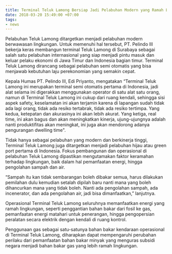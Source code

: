 ```yaml
---
title: Terminal Teluk Lamong Bersiap Jadi Pelabuhan Modern yang Ramah Lingkungan
date: 2018-03-20 15:49:00 +07:00
tags:
- news
---
```


Pelabuhan Teluk Lamong ditargetkan menjadi pelabuhan modern berwawasan lingkungan. Untuk memenuhi hal tersebut, PT. Pelindo III bekerja keras membangun terminal Teluk Lamong di Surabaya sebagai salah satu pelabuhan internasional yang siap menjadi pintu masuk dan keluar pelaku ekonomi di Jawa Timur dan Indonesia bagian timur. Terminal Teluk Lamong dirancang sebagai pelabuhan semi otomatis yang bisa menjawab kebutuhan laju perekonomian yang semakin cepat.

Kepala Humas PT. Pelindo III, Edi Priyanto, mengatakan “Terminal Teluk Lamong ini merupakan terminal semi otomatis pertama di Indonesia, jadi alat selama ini digerakkan menggunakan operator di satu alat satu orang, namun di Terminal Teluk Lamong ini cukup dari ruang kendali, sehingga sisi aspek safety, keselamatan ini akan terjamin karena di lapangan sudah tidak ada lagi orang, tidak ada resiko tertabrak, tidak ada resiko tertimpa. Yang kedua, ketepatan dan akurasinya ini akan lebih akurat. Yang ketiga, real time, ini akan bagus dan akan meningkatkan kinerja, ujung-ujungnya adalah nanti produktifitas akan meningkat, ini juga akan mendorong adanya pengurangan dwelling time".

Tidak hanya sebagai pelabuhan yang modern dan berkinerja tinggi, Terminal Teluk Lamong juga ditargetkan menjadi pelabuhan hijau atau green port pertama di Indonesia. Fokus pembangunan dan operasional di pelabuhan Teluk Lamong dipastikan mengutamakan faktor keramahan terhadap lingkungan, baik dalam hal pemanfaatan energi, hingga pengolahan sampah dan air.

“Sampah itu kan tidak sembarangan boleh dibakar semua, harus dilakukan pemilahan dulu kemudian setalah dipilah baru nanti mana yang boleh dihancurkan mana yang tidak boleh. Nanti ada pengolahan sampah, ada incenerator, dan ada pengolahan air, jadi bisa dimanfaatkan,” lanjutnya.

Operasional Terminal Teluk Lamong seluruhnya memanfaatkan energi yang ramah lingkungan, seperti penggantian bahan bakar dari fosil ke gas, pemanfaatan energi matahari untuk penerangan, hingga pengopersian peralatan secara elektrik dengan kendali di ruang kontrol.

Penggunaan gas sebagai satu-satunya bahan bakar kendaraan operasional di Terminal Teluk Lamong, diharapkan dapat mempengaruhi perubahan perilaku dari pemanfaatan bahan bakar minyak yang menguras subsidi negara menjadi bahan bakar gas yang lebih ramah lingkungan.